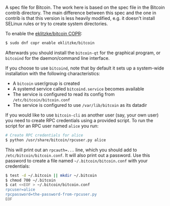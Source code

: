 A spec file for Bitcoin. The work here is based on the spec file in the Bitcoin
contrib directory. The main difference between this spec and the one in contrib
is that this version is less heavily modified, e.g. it doesn't install SELinux
rules or try to create system directories.

To enable the [eklitzke/bitcoin
COPR](https://copr.fedorainfracloud.org/coprs/eklitzke/bitcoin/):

```bash
$ sudo dnf copr enable eklitzke/bitcoin
```

Afterwards you should install the `bitcoin-qt` for the graphical program, or
`bitcoind` for the daemon/command line interface.

If you choose to use `bitcoind`, note that by default it sets up a system-wide
installation with the following characteristics:

 * A `bitcoin` user/group is created
 * A systemd service called `bitcoind.service` becomes available
 * The service is configured to read its config from `/etc/bitcoin/bitcoin.conf`
 * The service is configured to use `/var/lib/bitcoin` as its datadir

If you would like to use `bitcoin-cli` as another user (say, your own user) you
need to create RPC credentials using a provided script. To run the script for an
RPC user named `alice` you run:

```bash
# Create RPC credentials for alice
$ python /usr/share/bitcoin/rpcuser.py alice
```

This will print out an `rpcauth=...` line, which you should add to
`/etc/bitcoin/bitcoin.conf`. It will also print out a password. Use this
password to create a file named `~/.bitcoin/bitcoin.conf` with your credentials:

```bash
$ test -d ~/.bitcoin || mkdir ~/.bitcoin
$ chmod 700 ~/.bitcoin
$ cat <<EOF > ~/.bitcoin/bitcoin.conf
rpcuser=alice
rpcpassword=the-password-from-rpcuser.py
EOF
```
